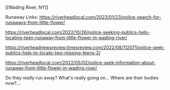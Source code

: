 [[Wading River, NY]]


Runaway Links:
https://riverheadlocal.com/2023/01/23/police-search-for-runaways-from-little-flower/

https://riverheadlocal.com/2022/10/26/police-seeking-publics-help-locating-teen-runaway-from-little-flower-in-wading-river/

https://riverheadnewsreview.timesreview.com/2022/08/112071/police-seek-publics-help-to-locate-two-missing-teens-2/

https://riverheadlocal.com/2022/05/02/police-seek-information-about-runaway-from-little-flower-in-wading-river/

Do they *really* run away? What's really going on...
Where are their bodies now?...
